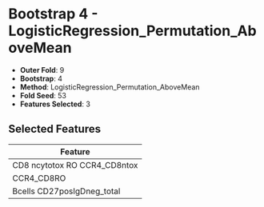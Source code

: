 # Bootstrap 4 - LogisticRegression_Permutation_AboveMean

- **Outer Fold**: 9
- **Bootstrap**: 4
- **Method**: LogisticRegression_Permutation_AboveMean
- **Fold Seed**: 53
- **Features Selected**: 3

## Selected Features

| Feature |
|---------|
| CD8 ncytotox RO CCR4_CD8ntox |
| CCR4_CD8RO |
| Bcells CD27posIgDneg_total |
